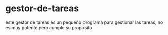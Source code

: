 # gestor-de-tareas
este gestor de tareas es un pequeño programa para gestionar las tareas, no es muy potente pero cumple su proposito
